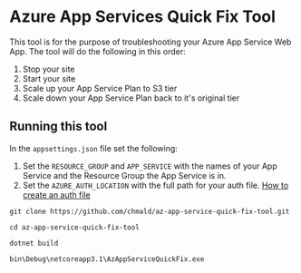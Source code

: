 # Azure App Services Quick Fix Tool #

This tool is for the purpose of troubleshooting your Azure App Service Web App.
The tool will do the following in this order:

1. Stop your site
2. Start your site
3. Scale up your App Service Plan to S3 tier
4. Scale down your App Service Plan back to it's original tier

## Running this tool ##

In the `appsettings.json` file set the following:

1. Set the `RESOURCE_GROUP` and `APP_SERVICE` with the names of your App Service and the Resource Group the App Service is in.
2. Set the `AZURE_AUTH_LOCATION` with the full path for your auth file. [How to create an auth file](https://github.com/Azure/azure-libraries-for-net/blob/master/AUTH.md)

```
git clone https://github.com/chmald/az-app-service-quick-fix-tool.git

cd az-app-service-quick-fix-tool

dotnet build

bin\Debug\netcoreapp3.1\AzAppServiceQuickFix.exe
```